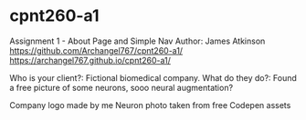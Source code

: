 # cpnt260-a1
Assignment 1 - About Page and Simple Nav
Author: James Atkinson
https://github.com/Archangel767/cpnt260-a1/
https://archangel767.github.io/cpnt260-a1/

Who is your client?:  Fictional biomedical company.
What do they do?:  Found a free picture of some neurons, sooo neural augmentation?

Company logo made by me
Neuron photo taken from  free Codepen assets
